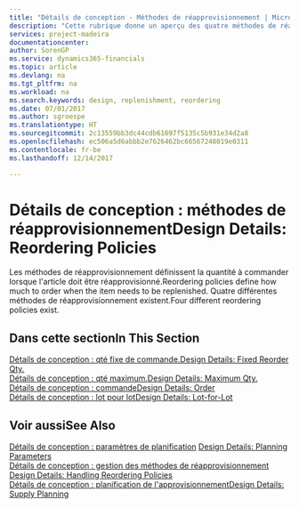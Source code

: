 ```yaml
---
title: "Détails de conception - Méthodes de réapprovisionnement | Microsoft Docs"
description: "Cette rubrique donne un aperçu des quatre méthodes de réapprovisionnement disponibles."
services: project-madeira
documentationcenter: 
author: SorenGP
ms.service: dynamics365-financials
ms.topic: article
ms.devlang: na
ms.tgt_pltfrm: na
ms.workload: na
ms.search.keywords: design, replenishment, reordering
ms.date: 07/01/2017
ms.author: sgroespe
ms.translationtype: HT
ms.sourcegitcommit: 2c13559bb3dc44cdb61697f5135c5b931e34d2a8
ms.openlocfilehash: ec506a5d6abbb2e7626462bc66567248019e0311
ms.contentlocale: fr-be
ms.lasthandoff: 12/14/2017

---
```

# <a name="design-details-reordering-policies"></a><span data-ttu-id="e2f46-103">Détails de conception : méthodes de réapprovisionnement</span><span class="sxs-lookup"><span data-stu-id="e2f46-103">Design Details: Reordering Policies</span></span>
<span data-ttu-id="e2f46-104">Les méthodes de réapprovisionnement définissent la quantité à commander lorsque l'article doit être réapprovisionné.</span><span class="sxs-lookup"><span data-stu-id="e2f46-104">Reordering policies define how much to order when the item needs to be replenished.</span></span> <span data-ttu-id="e2f46-105">Quatre différentes méthodes de réapprovisionnement existent.</span><span class="sxs-lookup"><span data-stu-id="e2f46-105">Four different reordering policies exist.</span></span>  

## <a name="in-this-section"></a><span data-ttu-id="e2f46-106">Dans cette section</span><span class="sxs-lookup"><span data-stu-id="e2f46-106">In This Section</span></span>  
[<span data-ttu-id="e2f46-107">Détails de conception : qté fixe de commande.</span><span class="sxs-lookup"><span data-stu-id="e2f46-107">Design Details: Fixed Reorder Qty.</span></span>](design-details-fixed-reorder-qty.md)  
[<span data-ttu-id="e2f46-108">Détails de conception : qté maximum.</span><span class="sxs-lookup"><span data-stu-id="e2f46-108">Design Details: Maximum Qty.</span></span>](design-details-maximum-qty.md)  
[<span data-ttu-id="e2f46-109">Détails de conception : commande</span><span class="sxs-lookup"><span data-stu-id="e2f46-109">Design Details: Order</span></span>](design-details-order.md)  
[<span data-ttu-id="e2f46-110">Détails de conception : lot pour lot</span><span class="sxs-lookup"><span data-stu-id="e2f46-110">Design Details: Lot-for-Lot</span></span>](design-details-lot-for-lot.md)  

## <a name="see-also"></a><span data-ttu-id="e2f46-111">Voir aussi</span><span class="sxs-lookup"><span data-stu-id="e2f46-111">See Also</span></span>  
<span data-ttu-id="e2f46-112">[Détails de conception : paramètres de planification](design-details-planning-parameters.md) </span><span class="sxs-lookup"><span data-stu-id="e2f46-112">[Design Details: Planning Parameters](design-details-planning-parameters.md) </span></span>  
<span data-ttu-id="e2f46-113">[Détails de conception : gestion des méthodes de réapprovisionnement](design-details-handling-reordering-policies.md) </span><span class="sxs-lookup"><span data-stu-id="e2f46-113">[Design Details: Handling Reordering Policies](design-details-handling-reordering-policies.md) </span></span>  
[<span data-ttu-id="e2f46-114">Détails de conception : planification de l'approvisionnement</span><span class="sxs-lookup"><span data-stu-id="e2f46-114">Design Details: Supply Planning</span></span>](design-details-supply-planning.md)

